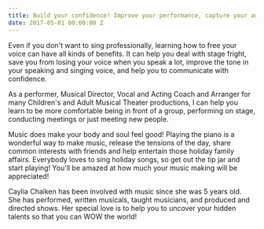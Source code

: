 ```yaml
---
title: Build your confidence! Improve your performance, capture your audience!
date: 2017-05-01 00:00:00 Z
---
```


Even if you don't want to sing professionally, learning how to free your voice can have all kinds of benefits. It can help you deal with stage fright, save you from losing your voice when you speak a lot, improve the tone in your speaking and singing voice, and help you to communicate with confidence. 
 
As a performer, Musical Director, Vocal and Acting Coach and Arranger for many Children's and Adult Musical Theater productions, I can help you learn to be more comfortable being in front of a group, performing on stage, conducting meetings or just meeting new people.
 
Music does make your body and soul feel good! Playing the piano is a wonderful way to make music, release the tensions of the day, share common interests with friends and help entertain those holiday family affairs.  Everybody loves to sing holiday songs, so get out the tip jar and start playing!  You'll be amazed at how much your music making will be appreciated!
 
Caylia Chaiken has been involved with music since she was 5 years old. She has performed, written musicals, taught musicians, and produced and directed shows. Her special love is to help you to uncover your hidden talents so that you can WOW the world!
